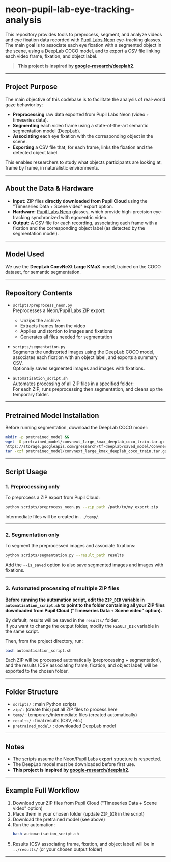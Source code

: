 # neon-pupil-lab-eye-tracking-analysis

This repository provides tools to preprocess, segment, and analyze videos and eye fixation data recorded with [Pupil Labs Neon](https://pupil-labs.com/products/neon) eye-tracking glasses. The main goal is to associate each eye fixation with a segmented object in the scene, using a DeepLab COCO model, and to export a CSV file linking each video frame, fixation, and object label.

> **This project is inspired by [google-research/deeplab2](https://github.com/google-research/deeplab2).**

---

## Project Purpose

The main objective of this codebase is to facilitate the analysis of real-world gaze behavior by:
- **Preprocessing** raw data exported from Pupil Labs Neon (video + timeseries data).
- **Segmenting** each video frame using a state-of-the-art semantic segmentation model (DeepLab).
- **Associating** each eye fixation with the corresponding object in the scene.
- **Exporting** a CSV file that, for each frame, links the fixation and the detected object label.

This enables researchers to study what objects participants are looking at, frame by frame, in naturalistic environments.

---

## About the Data & Hardware

- **Input:** ZIP files **directly downloaded from Pupil Cloud** using the "Timeseries Data + Scene video" export option.
- **Hardware:** [Pupil Labs Neon](https://pupil-labs.com/products/neon) glasses, which provide high-precision eye-tracking synchronized with egocentric video.
- **Output:** A CSV file for each recording, associating each frame with a fixation and the corresponding object label (as detected by the segmentation model).

---

## Model Used

We use the **DeepLab ConvNeXt Large KMaX** model, trained on the COCO dataset, for semantic segmentation. 

---

## Repository Contents

- `scripts/preprocess_neon.py`  
  Preprocesses a Neon/Pupil Labs ZIP export:
  - Unzips the archive
  - Extracts frames from the video
  - Applies undistortion to images and fixations
  - Generates all files needed for segmentation

- `scripts/segmentation.py`  
  Segments the undistorted images using the DeepLab COCO model, associates each fixation with an object label, and exports a summary CSV.  
  Optionally saves segmented images and images with fixations.

- `automatisation_script.sh`  
  Automates processing of all ZIP files in a specified folder:  
  For each ZIP, runs preprocessing then segmentation, and cleans up the temporary folder.

---

## Pretrained Model Installation

Before running segmentation, download the DeepLab COCO model:

```sh
mkdir -p pretrained_model &&
wget -O pretrained_model/convnext_large_kmax_deeplab_coco_train.tar.gz \
https://storage.googleapis.com/gresearch/tf-deeplab/saved_model/convnext_large_kmax_deeplab_coco_train.tar.gz &&
tar -xzf pretrained_model/convnext_large_kmax_deeplab_coco_train.tar.gz -C pretrained_model
```

---

## Script Usage

### 1. Preprocessing only

To preprocess a ZIP export from Pupil Cloud:

```sh
python scripts/preprocess_neon.py --zip_path /path/to/my_export.zip
```

Intermediate files will be created in `../temp/`.

---

### 2. Segmentation only

To segment the preprocessed images and associate fixations:

```sh
python scripts/segmentation.py --result_path results
```

Add the `--is_saved` option to also save segmented images and images with fixations.

---

### 3. Automated processing of multiple ZIP files

**Before running the automation script, edit the `ZIP_DIR` variable in `automatisation_script.sh` to point to the folder containing all your ZIP files downloaded from Pupil Cloud ("Timeseries Data + Scene video" option).**

By default, results will be saved in the `results/` folder.  
If you want to change the output folder, modify the `RESULT_DIR` variable in the same script.

Then, from the project directory, run:

```sh
bash automatisation_script.sh
```

Each ZIP will be processed automatically (preprocessing + segmentation), and the results (CSV associating frame, fixation, and object label) will be exported to the chosen folder.

---

## Folder Structure

- `scripts/` : main Python scripts
- `zip/` : (create this) put all ZIP files to process here
- `temp/` : temporary/intermediate files (created automatically)
- `results/` : final results (CSV, etc.)
- `pretrained_model/` : downloaded DeepLab model

---

## Notes

- The scripts assume the Neon/Pupil Labs export structure is respected.
- The DeepLab model must be downloaded before first use.
- **This project is inspired by [google-research/deeplab2](https://github.com/google-research/deeplab2).**

---

## Example Full Workflow

1. Download your ZIP files from Pupil Cloud ("Timeseries Data + Scene video" option)
2. Place them in your chosen folder (update `ZIP_DIR` in the script)
3. Download the pretrained model (see above)
4. Run the automation:
   ```sh
   bash automatisation_script.sh
   ```
5. Results (CSV associating frame, fixation, and object label) will be in `../results/` (or your chosen output folder)

---